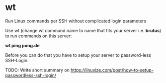 # wt
Run Linux commands per SSH without complicated login parameters

Use wt (change wt command name to name that fits your server i.e. **brutus**) to run commands on this server:

**wt ping pong.de**

Before you can do that you have to setup your server to password-less SSH-Login.

TODO: Write short summary on https://linuxize.com/post/how-to-setup-passwordless-ssh-login/

